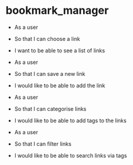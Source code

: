 # bookmark_manager

- As a user
- So that I can choose a link
- I want to be able to see a list of links

- As a user
- So that I can save a new link
- I would like to be able to add the link

- As a user
- So that I can categorise links
- I would like to be able to add tags to the links

- As a user
- So that I can filter links
- I would like to be able to search links via tags
